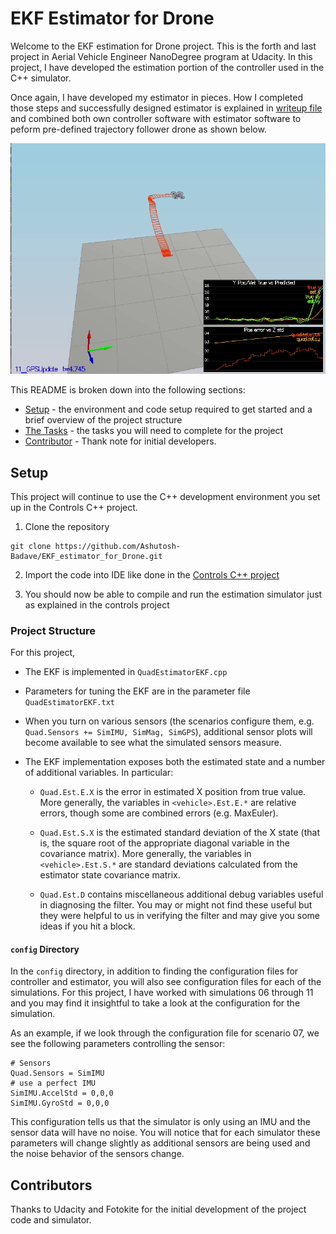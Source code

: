 # EKF Estimator for Drone #

Welcome to the EKF estimation for Drone project. This is the forth and last project in Aerial Vehicle Engineer NanoDegree program at Udacity. 
In this project, I have developed the estimation portion of the controller used in the C++ simulator.  

Once again, I have developed my estimator in pieces.  How I completed those steps and successfully designed estimator is explained in [writeup file](Writeup.md) and combined both own controller software with estimator software to peform pre-defined trajectory follower drone as shown below.

<pre align="center"><img src="images/Final_output_estimator.gif"/></pre>

This README is broken down into the following sections:

 - [Setup](#setup) - the environment and code setup required to get started and a brief overview of the project structure
 - [The Tasks](#the-tasks) - the tasks you will need to complete for the project
 - [Contributor](#Contributors) - Thank note for initial developers.
 


## Setup ##

This project will continue to use the C++ development environment you set up in the Controls C++ project.

 1. Clone the repository
 ```
 git clone https://github.com/Ashutosh-Badave/EKF_estimator_for_Drone.git
 ```

 2. Import the code into IDE like done in the [Controls C++ project](https://github.com/Ashutosh-Badave/Controller_for_drone#development-environment-setup)
 
 3. You should now be able to compile and run the estimation simulator just as explained in the controls project


### Project Structure ###

For this project,

 - The EKF is implemented in `QuadEstimatorEKF.cpp`

 - Parameters for tuning the EKF are in the parameter file `QuadEstimatorEKF.txt`

 - When you turn on various sensors (the scenarios configure them, e.g. `Quad.Sensors += SimIMU, SimMag, SimGPS`), additional sensor plots will become available to see what the simulated sensors measure.

 - The EKF implementation exposes both the estimated state and a number of additional variables. In particular:

   - `Quad.Est.E.X` is the error in estimated X position from true value.  More generally, the variables in `<vehicle>.Est.E.*` are relative errors, though some are combined errors (e.g. MaxEuler).

   - `Quad.Est.S.X` is the estimated standard deviation of the X state (that is, the square root of the appropriate diagonal variable in the covariance matrix). More generally, the variables in `<vehicle>.Est.S.*` are standard deviations calculated from the estimator state covariance matrix.

   - `Quad.Est.D` contains miscellaneous additional debug variables useful in diagnosing the filter. You may or might not find these useful but they were helpful to us in verifying the filter and may give you some ideas if you hit a block.


#### `config` Directory ####

In the `config` directory, in addition to finding the configuration files for controller and estimator, you will also see configuration files for each of the simulations.  For this project, I have worked with simulations 06 through 11 and you may find it insightful to take a look at the configuration for the simulation.

As an example, if we look through the configuration file for scenario 07, we see the following parameters controlling the sensor:

```
# Sensors
Quad.Sensors = SimIMU
# use a perfect IMU
SimIMU.AccelStd = 0,0,0
SimIMU.GyroStd = 0,0,0
```

This configuration tells us that the simulator is only using an IMU and the sensor data will have no noise.  You will notice that for each simulator these parameters will change slightly as additional sensors are being used and the noise behavior of the sensors change.


## Contributors ##

Thanks to Udacity and Fotokite for the initial development of the project code and simulator.
